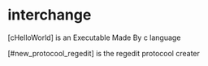 # interchange

[cHelloWorld] is an Executable Made By c language

[#new_protocool_regedit] is the regedit protocool creater
